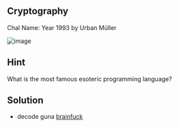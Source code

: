 ## Cryptography
Chal Name: Year 1993 by Urban Müller

![image](https://user-images.githubusercontent.com/23289982/204997075-f6ce4585-f7b5-49e9-879c-c1450ec2d816.png)

## Hint
What is the most famous esoteric programming language?

## Solution
* decode guna [brainfuck](https://www.dcode.fr/brainfuck-language)
